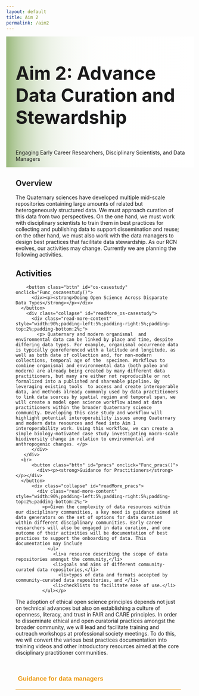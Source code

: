 ```yaml
---
layout: default
title: Aim 2
permalink: /aim2
---
```


<style>
  @media print, screen and (max-width:480px) {
   #heading-left {
      padding-bottom: 0%;
      }
}
  li {
  font-size:20px;
  color:#000;
  }
.collapse {
  display: none;
  top: 63px;
  z-index:10000;
  box-shadow: 0px 8px 16px 0px rgba(0,0,0,0.2);
  margin-bottom:5%;
}

.show_b {
  display: grid;
  grid-template-rows: auto;
  
}

  .bttn {
  background-color:transparent;
  cursor:pointer;
  border: 0;
  border-bottom:1px solid #ec970b;
  padding-top:1%;
  font-size:17px;
  text-align:left;
  margin-bottom:min(4%,20px);
  }
  .bttn:hover {
  background-color:#faf3e8;
  }

  .bttn:hover p {
  font-weight:bold;
  }
  
  .bttn:hover strong {
  font-weight:900;
  }
  
  strong {
  color:#ec970b;
  }
  
  .bttn_show {
  border: 2.5px solid #ec970b;
  background-color:#faf3e8;
  }

  .bttn_show p {
  font-weight:bold;
  }
  
  .bttn_show strong {
  font-weight:900;
  }
  
    .show_b {
  <!-- width:150%; -->
  }
  
  
  #cap {
  display:none;
  background-color: #fff;
  position: absolute;
  max-width:180px;
  border: 1px solid #ec970b;
  padding: 1%;
  margin-left: 2%;
  width:86%;
  z-index:10000;
  }
  
  #title, #describe {
  width:100%;
  }
  
    @media print, screen and (max-width: 1070px) {
  #describe {
  width:100%;
  }
  }
  
      @media print, screen and (max-width: 1030px) {
  #describe {
  width:100%;
  }
  }
  
   @media print, screen and (max-width: 730px) {
  #describe {
  width:100%;
  }
  }
  
  
  @media print, screen and (max-width: 1055px) {
   #title {
  width:100%;
  }
  }
  
    @media print, screen and (max-width: 635px) {
   #title {
  width:100%;
  }
  }
  
    @media print, screen and (max-width: 435px) {
   #title, #describe {
  width:100%;
  }
  }
  
  #heading-image {
  width:100%;
  }
  
  #neo:hover #cap {
  display:block;
  }
  
  @media print, screen and (max-width: 720px) {
  .show_b {
  <!-- width:200%; -->
  }
  }
  
  @media print, screen and (max-width: 860px) {
  .show_b {
  width:95%;}
  }
  
    @media print, screen and (max-width: 660px) {
  #heading-image {
  width:90%;}
  }
  
   #main-text {
  <!-- width: 200%; -->
  position: relative;
  } 
  
  #fair-des {
  width:100%;
  margin-left: -20%;
  }
  
 @media print, screen and (max-width: 1300px) {
  #main-text {
  <!-- width: 170%; -->
  } 
  }

  
 @media print, screen and (max-width: 1215px) {
    #fair-des {
  width:100%;
  margin-left: -10%;
  }
  }
  
   @media print, screen and (max-width: 1180px) {
  #main-text {
  <!-- width: 150%; -->
  } 
  
    #fair-des {
  width:100%;
  margin-left: -5%;
  }
  }
  
     @media print, screen and (max-width: 1089px) {
  #main-text {
  <!-- width: 130%; -->
  } 
  
    #fair-des {
  width:100%;
  margin-left: 0%;
  }
  }
  
       @media print, screen and (max-width: 980px) {
  #main-text {
  <!-- width: 110%; -->
  } 
  }

         @media print, screen and (max-width: 890px) {
  #main-text {
  width: 100%;
  } 
  }
  

  </style>
<div class="text-block-main" style="display:grid;grid-template-columns: auto; margin-right:0px; width:100%;">
  
<div class="text-block-right" style="display:grid;background-image:linear-gradient(to left, #fff, 90%, #97b779);padding:0;align-content:center;justify-content:space-between;" id="headingblock">
    <div class="text-block-right" style="display:grid;grid-template-rows:auto auto;background-color:transparent;padding-left:5%;align-content:center;width:95%;position:relative;" id="heading-left">
      <h1 id="title" style="font-size:calc(20px + 3vw);"> Aim 2: Advance Data Curation and Stewardship </h1>
      <p style="align-self:start;padding-top:10px;" id="describe">Engaging Early Career Researchers, Disciplinary Scientists, and Data Managers</p>
    </div>
    <!-- <div class="text-block-right" style="background-color:transparent;padding-left:0;float:right;justify-self:end;max-width:460px; margin-right:5%; margin-left: 5%; align-self:center;" id="heading-image">
      <figure style="margin-left:0px;margin-right:0px;max-width:500px;" id="neo">
        <img src="./images/neo_trans.png" alt="neotoma-eco" style="width:100%">
        <figcaption id="cap">Neotoma draws together a community of data managers and disciplinary practitioners working in Quaternary science. Williams, Grimm, Blois et al, 2018: The Neotoma Paleoecology Database, a multiproxy international, community-curated data resource. <i>Quaternary Research.</i></figcaption>
      </figure>
    </div> -->
  </div>
  <div class="text-block-right" style="display:grid;width:88%;padding-right:7%; padding-left:5%;justify-content:space-between;">
    <div>
    <h2>Overview</h2>
    <div id="main-text">
      <p>The Quaternary sciences have developed multiple mid-scale repositories containing large amounts of related but heterogeneously structured data. We must approach curation of this data from two perspectives. On the one hand, we must work with disciplinary scientists to train them in best practices for collecting and publishing data to support dissemination and reuse; on the other hand, we must also work with the data  managers to design best practices that facilitate data stewardship. As our RCN evolves, our activities may change. Currently we are planning the following activities. </p>
      <h2>Activities</h2> 

        <button class="bttn" id="os-casestudy" onclick="Func_oscasestudy()">
          <div><p><strong>Doing Open Science Across Disparate Data Types</strong></p></div>
      </button>
        <div class="collapse" id="readMore_os-casestudy">
          <div class="read-more-content" style="width:90%;padding-left:5%;padding-right:5%;padding-top:2%;padding-bottom:2%;">
            <p> Quaternary and modern organismal  and environmental data can be linked by place and time, despite differing data types. For example, organismal occurrence data is typically georeferenced with a latitude and longitude, as well as both date of collection and, for non-modern collections, temporal age of the  specimen. Workflows to combine organismal and environmental data (both paleo and modern) are already being created by many different data practitioners, but many are either not reproducible or not formalized into a published and shareable pipeline. By leveraging existing tools  to access and create interoperable data, and methods already commonly used by data practitioners to link data sources by spatial region and temporal span, we will create a model open science workflow aimed at data practitioners within the broader Quaternary science community. Developing this case study and workflow will highlight potential interoperability issues among Quaternary and modern data resources and feed into Aim 1 interoperability work. Using this workflow, we can create a simple biology-motivated case study investigating macro-scale biodiversity change in relation to environmental and anthropogenic changes. </p>
          </div>
       </div>
      <br>
          <button class="bttn" id="pracs" onclick="Func_pracs()"> 
            <div><p><strong>Guidance for Practitioners</strong></p></div>
      </button>
          <div class="collapse" id="readMore_pracs">
            <div class="read-more-content" style="width:90%;padding-left:5%;padding-right:5%;padding-top:2%;padding-bottom:2%;">
              <p>Given the complexity of data resources within our disciplinary communities, a key need is guidance aimed at data generators on the set of options for data curation within different disciplinary communities. Early career researchers will also be engaged in data curation, and one outcome of their activities will be documentation of best practices to support the onboarding of data. This documentation may include
                <ul>
                  <li>a resource describing the scope of data repositories amongst the community,</li> 
                  <li>goals and aims of different community-curated data repositories,</li>
                    <li>types of data and formats accepted by community-curated data repositories, and </li> 
                  <li>checklists to facilitate ease of use.</li>
              </ul></p>
<p>The adoption of ethical open science principles depends not just on technical advances but also on establishing a culture of openness, literacy, and trust in FAIR and CARE principles. In order to disseminate ethical and open curatorial practices amongst the broader community, we will lead and facilitate training and outreach workshops at professional society meetings. To do this, we will convert the various best practices documentation into training videos and other introductory resources aimed at the core disciplinary practitioner communities. </p>
            </div>
      </div>
      <br>
      <button class="bttn" id="year3" onclick="Func_year3()"> 
          <div><p><strong>Guidance for data managers</strong></p></div>
      </button>
      <div class="collapse" id="readMore_year3">
          <div class="read-more-content" style="width:90%;padding-left:5%;padding-right:5%;padding-top:2%;padding-bottom:2%;">
            <p>Interoperability and reproducibility are only part of the open science puzzle. Repositories require trust and practitioners require skills to implement sustainable ethical open science practices. We will promote the adoption of better data science and curation practices to support ethical open science in the future, and to preserve the critical role that small- and mid-scale data resources provide in the information architecture of the sciences. We will support the adoption of best practices through continued engagement with early career researchers and other RCN members. We will also focus on software practices that can support trust in online data repositories. 
</p>
          </div>
      </div>
    </div>
    </div>
  <!-- <div>
        <figure style="margin-right:0px;min-width:220px;" id="fair-des">
        <img src="./images/FAIR Diagram_v8.png" alt="FAIR Project Design" style="width:100%">
        <figcaption style="text-align:center;"></figcaption>
        </figure>
    </div> -->
  </div>
</div>

<script>
function Func_y2web() {
  document.getElementById("readMore_y2-web").classList.toggle("show_b");
  document.getElementById("y2-web").classList.toggle("bttn_show");
}

function Func_oscasestudy() {
  document.getElementById("readMore_os-casestudy").classList.toggle("show_b");
  document.getElementById("os-casestudy").classList.toggle("bttn_show");
}

  function Func_pracs() {
  document.getElementById("readMore_pracs").classList.toggle("show_b");
  document.getElementById("pracs").classList.toggle("bttn_show");
}

   function Func_year3() {
  document.getElementById("readMore_year3").classList.toggle("show_b");
  document.getElementById("year3").classList.toggle("bttn_show");
}



</script>
